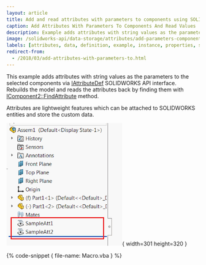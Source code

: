 ```yaml
---
layout: article
title: Add and read attributes with parameters to components using SOLIDWORKS API
caption: Add Attributes With Parameters To Components And Read Values
description: Example adds attributes with string values as the parameters to the selected components
image: /solidworks-api/data-storage/attributes/add-parameters-components/two-attributes-features-tree.png
labels: [attributes, data, definition, example, instance, properties, storage]
redirect-from:
  - /2018/03/add-attributes-with-parameters-to.html
---
```

This example adds attributes with string values as the parameters to the selected components via [IAttributeDef](http://help.solidworks.com/2018/english/api/sldworksapi/solidworks.interop.sldworks~solidworks.interop.sldworks.iattributedef.html) SOLIDWORKS API interface. Rebuilds the model and reads the attributes back by finding them with [IComponent2::FindAttribute](http://help.solidworks.com/2018/english/api/sldworksapi/SOLIDWORKS.Interop.sldworks~SOLIDWORKS.Interop.sldworks.IComponent2~FindAttribute.html) method.

Attributes are lightweight features which can be attached to SOLIDWORKS entities and store the custom data.

![Two attributes features created in the Feature Manager Tree using SOLIDWORKS API](two-attributes-features-tree.png){ width=301 height=320 }

{% code-snippet { file-name: Macro.vba } %}

